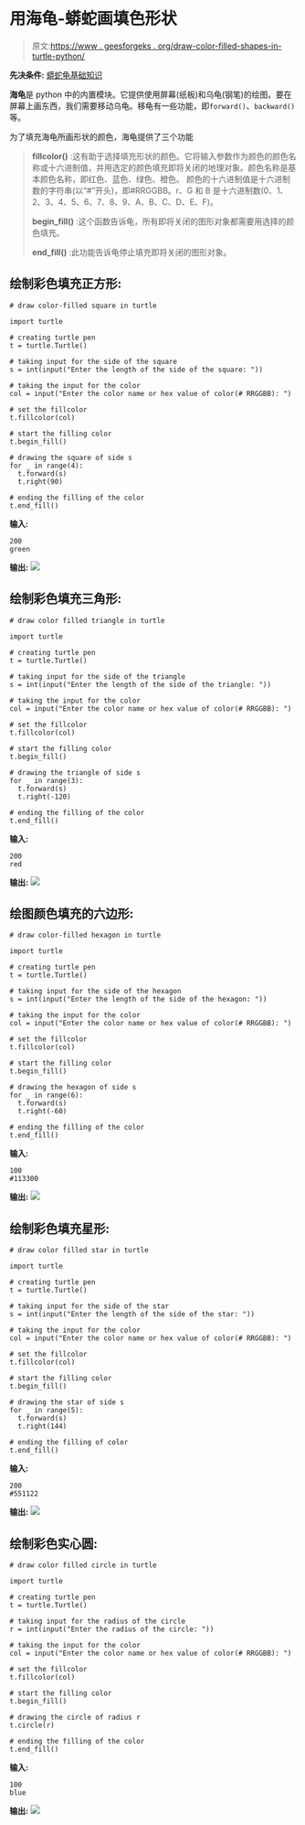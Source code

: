 # 用海龟-蟒蛇画填色形状

> 原文:[https://www . geesforgeks . org/draw-color-filled-shapes-in-turtle-python/](https://www.geeksforgeeks.org/draw-color-filled-shapes-in-turtle-python/)

**先决条件:** [蟒蛇龟基础知识](https://www.geeksforgeeks.org/turtle-programming-python/)

**海龟**是 python 中的内置模块。它提供使用屏幕(纸板)和乌龟(钢笔)的绘图。要在屏幕上画东西，我们需要移动乌龟。移龟有一些功能，即`forward()`、`backward()`等。

为了填充海龟所画形状的颜色，海龟提供了三个功能

> **fillcolor()** :这有助于选择填充形状的颜色。它将输入参数作为颜色的颜色名称或十六进制值，并用选定的颜色填充即将关闭的地理对象。颜色名称是基本颜色名称，即红色、蓝色、绿色、橙色。
> 颜色的十六进制值是十六进制数的字符串(以“#”开头)，即#RRGGBB。r、G 和 B 是十六进制数(0、1、2、3、4、5、6、7、8、9、A、B、C、D、E、F)。
> 
> **begin_fill()** :这个函数告诉龟，所有即将关闭的图形对象都需要用选择的颜色填充。
> 
> **end_fill()** :此功能告诉龟停止填充即将关闭的图形对象。

## 绘制彩色填充正方形:

```
# draw color-filled square in turtle

import turtle

# creating turtle pen
t = turtle.Turtle()

# taking input for the side of the square
s = int(input("Enter the length of the side of the square: "))

# taking the input for the color
col = input("Enter the color name or hex value of color(# RRGGBB): ")

# set the fillcolor
t.fillcolor(col)

# start the filling color
t.begin_fill()

# drawing the square of side s
for _ in range(4):
  t.forward(s)
  t.right(90)

# ending the filling of the color
t.end_fill()
```

**输入:**

```
200
green
```

**输出:**
![](img/0a744ba2a320a3999b8fa2287415ef49.png)

## 绘制彩色填充三角形:

```
# draw color filled triangle in turtle

import turtle

# creating turtle pen
t = turtle.Turtle()

# taking input for the side of the triangle
s = int(input("Enter the length of the side of the triangle: "))

# taking the input for the color
col = input("Enter the color name or hex value of color(# RRGGBB): ")

# set the fillcolor
t.fillcolor(col)

# start the filling color
t.begin_fill()

# drawing the triangle of side s
for _ in range(3):
  t.forward(s)
  t.right(-120)

# ending the filling of the color
t.end_fill()
```

**输入:**

```
200
red
```

**输出:**
![](img/c18ad2f0cc107fd6884d28e09a6032e9.png)

## 绘图颜色填充的六边形:

```
# draw color-filled hexagon in turtle

import turtle

# creating turtle pen
t = turtle.Turtle()

# taking input for the side of the hexagon
s = int(input("Enter the length of the side of the hexagon: "))

# taking the input for the color
col = input("Enter the color name or hex value of color(# RRGGBB): ")

# set the fillcolor
t.fillcolor(col)

# start the filling color
t.begin_fill()

# drawing the hexagon of side s
for _ in range(6):
  t.forward(s)
  t.right(-60)

# ending the filling of the color
t.end_fill()
```

**输入:**

```
100
#113300
```

**输出:**
![](img/77419a40be476fedf8aac77002d3f021.png)

## 绘制彩色填充星形:

```
# draw color filled star in turtle

import turtle

# creating turtle pen
t = turtle.Turtle()

# taking input for the side of the star
s = int(input("Enter the length of the side of the star: "))

# taking the input for the color
col = input("Enter the color name or hex value of color(# RRGGBB): ")

# set the fillcolor
t.fillcolor(col)

# start the filling color
t.begin_fill()

# drawing the star of side s
for _ in range(5):
  t.forward(s)
  t.right(144)

# ending the filling of color
t.end_fill()
```

**输入:**

```
200
#551122
```

**输出:**
![](img/d9eff0c3bc4b5a08507853db8194dfba.png)

## 绘制彩色实心圆:

```
# draw color filled circle in turtle

import turtle

# creating turtle pen
t = turtle.Turtle()

# taking input for the radius of the circle
r = int(input("Enter the radius of the circle: "))

# taking the input for the color
col = input("Enter the color name or hex value of color(# RRGGBB): ")

# set the fillcolor
t.fillcolor(col)

# start the filling color
t.begin_fill()

# drawing the circle of radius r
t.circle(r)

# ending the filling of the color
t.end_fill()
```

**输入:**

```
100
blue
```

**输出:**
![](img/b3a30a559e174d3d078f7c52383f1d9c.png)